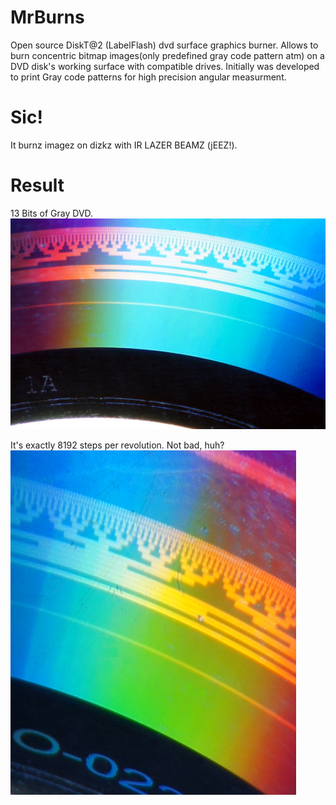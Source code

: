 # MrBurns
Open source DiskT@2 (LabelFlash) dvd surface graphics burner. Allows to burn concentric bitmap images(only predefined gray code pattern atm) on a DVD disk's working surface with compatible drives. Initially was developed to print Gray code patterns for high precision angular measurment.

# Sic!
It burnz imagez on dizkz with IR LAZER BEAMZ (jEEZ!).

# Result
13 Bits of Gray DVD.
![13 Bits of Gray DVD 1](photo/gray_code_dvd_inner_circle_13_bits_8192_steps_1.jpg)

It's exactly 8192 steps per revolution. Not bad, huh?
![13 Bits of Gray DVD 2](photo/gray_code_dvd_inner_circle_13_bits_8192_steps_2.jpg)